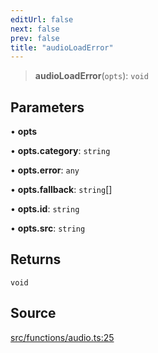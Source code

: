 ```yaml
---
editUrl: false
next: false
prev: false
title: "audioLoadError"
---
```


> **audioLoadError**(`opts`): `void`

## Parameters

• **opts**

• **opts.category**: `string`

• **opts.error**: `any`

• **opts.fallback**: `string`[]

• **opts.id**: `string`

• **opts.src**: `string`

## Returns

`void`

## Source

[src/functions/audio.ts:25](https://github.com/relishinc/dill-pixel/blob/543438455c9a47928084300159416186c2aa1095/src/functions/audio.ts#L25)
